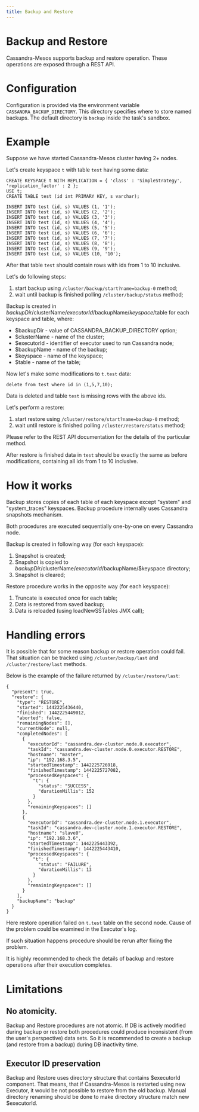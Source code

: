 ```yaml
---
title: Backup and Restore
---
```


# Backup and Restore

Cassandra-Mesos supports backup and restore operation. These operations are exposed through a REST API.

# Configuration

Configuration is provided via the environment variable `CASSANDRA_BACKUP_DIRECTORY`. This directory specifies where
to store named backups. The default directory is `backup` inside the task's sandbox.

# Example

Suppose we have started Cassandra-Mesos cluster having 2+ nodes.

Let's create keyspace `t` with table `test` having some data:
```
CREATE KEYSPACE t WITH REPLICATION = { 'class' : 'SimpleStrategy', 'replication_factor' : 2 };
USE t;
CREATE TABLE test (id int PRIMARY KEY, s varchar);

INSERT INTO test (id, s) VALUES (1, '1');
INSERT INTO test (id, s) VALUES (2, '2');
INSERT INTO test (id, s) VALUES (3, '3');
INSERT INTO test (id, s) VALUES (4, '4');
INSERT INTO test (id, s) VALUES (5, '5');
INSERT INTO test (id, s) VALUES (6, '6');
INSERT INTO test (id, s) VALUES (7, '7');
INSERT INTO test (id, s) VALUES (8, '8');
INSERT INTO test (id, s) VALUES (9, '9');
INSERT INTO test (id, s) VALUES (10, '10');
```

After that table `test` should contain rows with ids from 1 to 10 inclusive.

Let's do following steps:
1. start backup using `/cluster/backup/start?name=backup-0` method;
2. wait until backup is finished polling `/cluster/backup/status` method;

Backup is created in $backupDir/$clusterName/$executorId/$backupName/$keyspace/$table for each keyspace and table, where:
- $backupDir - value of CASSANDRA_BACKUP_DIRECTORY option;
- $clusterName - name of the cluster;
- $executorId - identifier of executor used to run Cassandra node;
- $backupName - name of the backup;
- $keyspace - name of the keyspace;
- $table - name of the table;

Now let's make some modifications to `t.test` data:
```
delete from test where id in (1,5,7,10);
```
Data is deleted and table `test` is missing rows with the above ids.

Let's perform a restore:
1. start restore using `/cluster/restore/start?name=backup-0` method;
2. wait until restore is finished polling `/cluster/restore/status` method;

Please refer to the REST API documentation for the details of the particular method.

After restore is finished data in `test` should be exactly the same as before modifications,
containing all ids from 1 to 10 inclusive.

# How it works

Backup stores copies of each table of each keyspace except "system" and "system_traces" keyspaces.
Backup procedure internally uses Cassandra snapshots mechanism.

Both procedures are executed sequentially one-by-one on every Cassandra node.

Backup is created in following way (for each keyspace):
1. Snapshot is created;
2. Snapshot is copied to $backupDir/$clusterName/$executorId/$backupName/$keyspace directory;
3. Snapshot is cleared;

Restore procedure works in the opposite way (for each keyspace):
1. Truncate is executed once for each table;
2. Data is restored from saved backup;
3. Data is reloaded (using loadNewSSTables JMX call);

# Handling errors

It is possible that for some reason backup or restore operation could fail.
That situation can be tracked using `/cluster/backup/last` and `/cluster/restore/last` methods.

Below is the example of the failure returned by `/cluster/restore/last`:
```
{
  "present": true,
  "restore": {
    "type": "RESTORE",
    "started": 1442225436440,
    "finished": 1442225449012,
    "aborted": false,
    "remainingNodes": [],
    "currentNode": null,
    "completedNodes": [
      {
        "executorId": "cassandra.dev-cluster.node.0.executor",
        "taskId": "cassandra.dev-cluster.node.0.executor.RESTORE",
        "hostname": "master",
        "ip": "192.168.3.5",
        "startedTimestamp": 1442225726918,
        "finishedTimestamp": 1442225727082,
        "processedKeyspaces": {
          "t": {
            "status": "SUCCESS",
            "durationMillis": 152
          }
        },
        "remainingKeyspaces": []
      },
      {
        "executorId": "cassandra.dev-cluster.node.1.executor",
        "taskId": "cassandra.dev-cluster.node.1.executor.RESTORE",
        "hostname": "slave0",
        "ip": "192.168.3.6",
        "startedTimestamp": 1442225443392,
        "finishedTimestamp": 1442225443410,
        "processedKeyspaces": {
          "t": {
            "status": "FAILURE",
            "durationMillis": 13
          }
        },
        "remainingKeyspaces": []
      }
    ],
    "backupName": "backup"
  }
}
```
Here restore operation failed on `t.test` table on the second node.
Cause of the problem could be examined in the Executor's log.

If such situation happens procedure should be rerun after fixing the problem.

It is highly recommended to check the details of backup and restore
operations after their execution completes.

# Limitations

## No atomicity.
Backup and Restore procedures are not atomic. If DB is actively modified during backup or restore both procedures could
produce inconsistent (from the user's perspective) data sets. So it is recommended to create a backup (and restore from
a backup) during DB inactivity time.

## Executor ID preservation
Backup and Restore uses directory structure that contains $executorId component. That means, that if Cassandra-Mesos
is restarted using new Executor, it would be not possible to restore from the old backup. Manual directory renaming should
be done to make directory structure match new $executorId.

